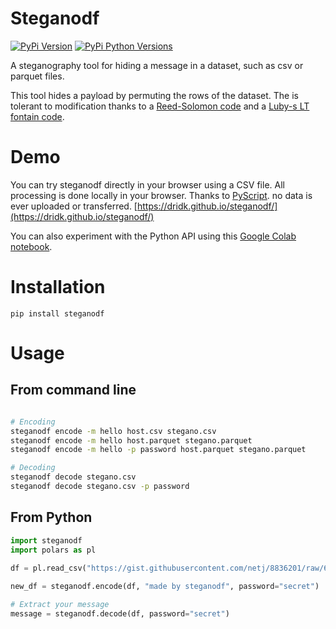 
# Steganodf 

[![PyPi Version](https://img.shields.io/pypi/v/steganodf.svg)](https://pypi.python.org/pypi/steganodf/)
[![PyPi Python Versions](https://img.shields.io/pypi/pyversions/yt2mp3.svg)](https://pypi.python.org/pypi/steganodf/)


A steganography tool for hiding a message in a dataset, such as csv or parquet files.

This tool hides a payload by permuting the rows of the dataset. The is tolerant
to modification thanks to a [Reed-Solomon code](https://en.wikipedia.org/wiki/Reed%E2%80%93Solomon_error_correction) and a [Luby-s LT fontain code](https://en.wikipedia.org/wiki/Luby_transform_code).

# Demo 

You can try steganodf directly in your browser using a CSV file.
All processing is done locally in your browser. Thanks to [PyScript](https://pyscript.net/). no data is ever uploaded or transferred.
[https://dridk.github.io/steganodf/](https://dridk.github.io/steganodf/) 

You can also experiment with the Python API using this [Google Colab notebook](https://colab.research.google.com/drive/1cp0WaIOO7Xj3ObwR9vr4Nae5KSwyW61e?usp=sharing). 


# Installation 

```
pip install steganodf
```

# Usage 

## From command line 
```bash 

# Encoding 
steganodf encode -m hello host.csv stegano.csv
steganodf encode -m hello host.parquet stegano.parquet 
steganodf encode -m hello -p password host.parquet stegano.parquet 

# Decoding 
steganodf decode stegano.csv
steganodf decode stegano.csv -p password

```

## From Python

```python
import steganodf 
import polars as pl
 
df = pl.read_csv("https://gist.githubusercontent.com/netj/8836201/raw/6f9306ad21398ea43cba4f7d537619d0e07d5ae3/iris.csv")

new_df = steganodf.encode(df, "made by steganodf", password="secret")

# Extract your message 
message = steganodf.decode(df, password="secret")

```




